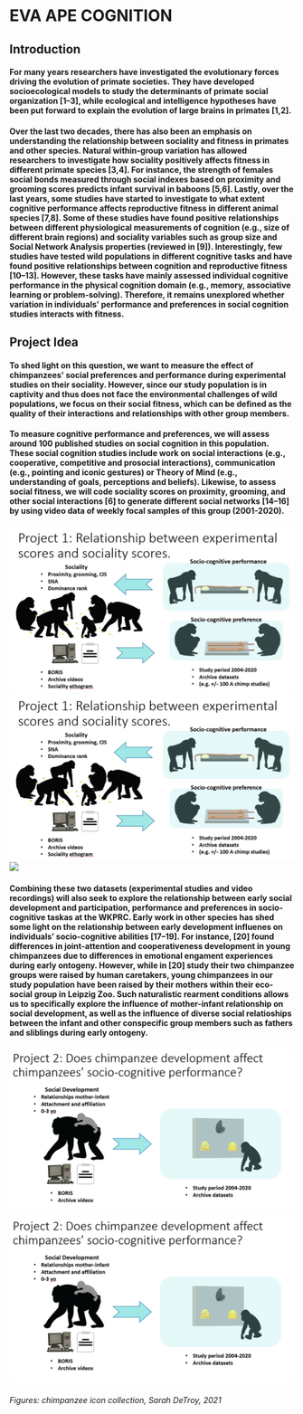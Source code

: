 # EVA APE COGNITION

## Introduction

#### **For many years researchers have investigated the evolutionary forces driving the evolution of primate societies. They have developed socioecological models to study the determinants of primate social organization [1–3], while ecological and intelligence hypotheses have been put forward to explain the evolution of large brains in primates [1,2].** 

#### **Over the last two decades, there has also been an emphasis on understanding the relationship between sociality and fitness in primates and other species. Natural within-group variation has allowed researchers to investigate how sociality positively affects fitness in different primate species [3,4]. For instance, the strength of females social bonds measured through social indexes based on proximity and grooming scores predicts infant survival in baboons [5,6]. Lastly, over the last years, some studies have started to investigate to what extent cognitive performance affects reproductive fitness in different animal species [7,8]. Some of these studies have found positive relationships between different physiological measurements of cognition (e.g., size of different brain regions) and sociality variables such as group size and Social Network Analysis properties (reviewed in [9]). Interestingly, few studies have tested wild populations in different cognitive tasks and have found positive relationships between cognition and reproductive fitness [10–13]. However, these tasks have mainly assessed individual cognitive performance in the physical cognition domain (e.g., memory, associative learning or problem-solving). Therefore, it remains unexplored whether variation in individuals' performance and preferences in social cognition studies interacts with fitness.**

## Project Idea

#### **To shed light on this question, we want to measure the effect of chimpanzees' social preferences and performance during experimental studies on their sociality. However, since our study population is in captivity and thus does not face the environmental challenges of wild populations, we focus on their social fitness, which can be defined as the quality of their interactions and relationships with other group members.** 

#### **To measure cognitive performance and preferences, we will assess around 100 published studies on social cognition in this population. These social cognition studies include work on social interactions (e.g., cooperative, competitive and prosocial interactions), communication (e.g., pointing and iconic gestures) or Theory of Mind (e.g., understanding of goals, perceptions and beliefs). Likewise, to assess social fitness, we will code sociality scores on proximity, grooming, and other social interactions [6] to generate different social networks [14–16] by using video data of weekly focal samples of this group (2001-2020).**

![alt text](https://github.com/ccp-eva/EVApeCognition.github.io/blob/1d3fd2f69bf0485e849a5d849fcb41912b3dab21/PI1.jpg "Project Idea 1")
![alt text](https://github.com/ccp-eva/EVApeCognition.github.io/blob/gh-pages/PI1.jpg "Project Idea 1")
![](<blob/PI2.png>)

#### **Combining these two datasets (experimental studies and video recordings) will also seek to explore the relationship between early social development and participation, performance and preferences in socio-cognitive taskas at the WKPRC. Early work in other species has shed some light on the relationship between early development influenes on individuals’ socio-cognitive abilities  [17–19]. For instance, [20] found differences in joint-attention and cooperativeness development in young chimpanzees due to differences in emotional engament experiences during early ontogeny. However, while in [20] study their two chimpanzee groups were raised by human caretakers, young chimpanzees in our study population have been raised by their mothers within their eco-social group in Leipzig Zoo. Such naturalistic rearment conditions allows us to specifically explore the influence of mother-infant relationship on social development, as well as the influence of diverse social relatioships between the infant and other conspecific group members such as fathers and sliblings during early ontogeny.**

![alt text](https://github.com/ccp-eva/EVApeCognition.github.io/blob/9c67c55248ccbec42ac6c1357d5e74b376228b27/PI2.png "Project Idea 2") 
![alt text](https://github.com/ccp-eva/EVApeCognition.github.io/blob/gh-pages/PI2.png "Project Idea 2")

###### Figures: chimpanzee icon collection, Sarah DeTroy, 2021
